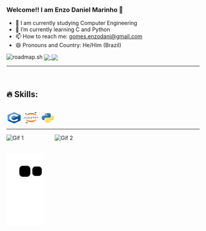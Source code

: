 ### Welcome!! I am Enzo Daniel Marinho 👋

- 🔭 I am currently studying Computer Engineering
- 🌱 I’m currently learning C and Python
- 📫 How to reach me: gomes.enzodani@gmail.com
- 😄 Pronouns and Country: He/Him (Brazil)
  
![roadmap.sh](https://api.roadmap.sh/v1-badge/wide/64b1e44a5f038d81eeb5005a?variant=dark)
<a href="https://github.com/enzzodani/github-readme">
  <img height=200 align="center" src="https://github-readme-stats.vercel.app/api?username=enzzodani&show_icons=true&theme=cobalt" />
</a>
<a href="https://github.com/enzzodani/github-readme">
  <img height=200 align="center" src="https://github-readme-stats.vercel.app/api/top-langs/?username=enzzodani&theme=cobalt&layout=donut" />
</a>
<hr>
<br/>

## 🔥 Skills:

<div style="display: inline_block"><br>
  <img align="center" alt="Enzo-C" height="30" width="40" src="https://raw.githubusercontent.com/devicons/devicon/master/icons/c/c-original.svg">
  <img align="center" alt="Jupyter-C" height="30" width="40" src="https://raw.githubusercontent.com/devicons/devicon/master/icons/jupyter/jupyter-original-wordmark.svg">
  <img align="center" alt="Enzo-Python" height="30" width="40" src="https://raw.githubusercontent.com/devicons/devicon/master/icons/python/python-original.svg">
</div>

<hr>

<div style="display: flex;">
  <img src="https://github.com/enzzodani/enzzodani/assets/135847182/3bb0617c-3bdf-40cd-8e8d-1d5a1dfde8ae" alt="Gif 1" style="width: 25%;">
  <img src="https://github.com/enzzodani/enzzodani/assets/135847182/e415a3ac-a926-4e92-a466-52585d585c9c" alt="Gif 2" style="width: 25%;">
</div><br/>

![snake gif](https://github.com/enzzodani/enzzodani/blob/output/github-contribution-grid-snake.svg)
